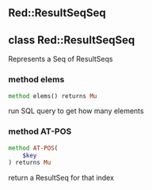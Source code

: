 Red::ResultSeqSeq
-----------------

class Red::ResultSeqSeq
-----------------------

Represents a Seq of ResultSeqs

### method elems

```raku
method elems() returns Mu
```

run SQL query to get how many elements

### method AT-POS

```raku
method AT-POS(
    $key
) returns Mu
```

return a ResultSeq for that index

